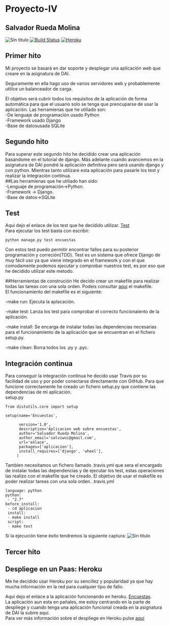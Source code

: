# Proyecto-IV
## Salvador Rueda Molina
![Sin titulo](https://travis-ci.org/srmf9/Proyecto-IV.svg?branch=master) [![Build Status](https://snap-ci.com/srmf9/Proyecto-IV/branch/master/build_image)](https://snap-ci.com/srmf9/Proyecto-IV/branch/master) [![Heroku](https://www.herokucdn.com/deploy/button.png)](http://encuesta.herokuapp.com/)   
## Primer hito
Mi proyecto se basará en dar soporte y desplegar  una aplicación web que creare en la asignatura de DAI.

Seguramente en ella hago uso de varios servidores web y probablemente  utilice un balanceador de carga.

El objetivo será cubrir todos los requisitos de la aplicación de forma automática para que el usuario solo se tenga que preocuparse de usar la aplicación.
Las herramienas que he utiliado son:     
-De lenguaje de programación usado Python    
-Framework usado Django  
-Base de datosusada SQLite  

## Segundo hito  
 Para superar este segundo hito he decidido crear una aplicación basandome en el tutorial de django. Más adelante cuando avancemos en la asignatura de DAI pondré la aplicación definitiva pero será usando django y con python. Mientras tanto utilizare esta aplicación para pasarle los test y realizar la integración continua.  
##Las herramienas que he utiliado han sido:  
-Lenguaje de programación->Python.  
-Framework -> Django.  
-Base de datos->SQLite

## Test 
Aqui dejo el enlace de los test que he decidido utilizar. [Test](aplicacion/encuestas/test.py)  
Para ejecutar los test basta con escribir:   
~~~
python manage.py test encuestas 
~~~
Con estos test puedo permitir encontrar fallos para su posterior programación y correción(TDD).
Test es un sistema que ofrece Django de muy fácil uso ya que viene integrado en el framework y con el que comodamente podemos ejecutar y comprobar nuestros test, es por eso que he decidido utilizar este metodo. 

##Herramientas de construción
He decido crear un makefile para realizar todas las tareas con una sola orden. Podeis consultar [aqui](aplicacion/encuestas/Makefile) el makefile.  
El funcionamiento del makefile es el siguiente:  
  
-make run: Ejecuta la aplacación.  

-make test: Lanza los test para comprobar el correcto funcionaiento de la aplicación.  

-make install: Se encarga de instalar todas las dependencias necesarias para el funcionamiento de la aplicación que se encuentran en el fichero setup.py.   

-make clean: Borra todos los .py y .pyc.
## Integración continua
Para conseguir la integración continua he decido usar Travis por su facilidad de uso y por poder conectarse directamente con GitHub.
Para que funcione correctamente he creado un fichero setup.py que contiene las dependencias de mi aplicación.  
setup.py 
~~~ 
from distutils.core import setup

setup(name='Encuestas',

      version='1.0',
      description='Aplicacion web sobre encuestas',
      author='Salvador Rueda Molina',
      author_email='salviwui@gmail.com',
      url='enlace',
      packages=['aplicacion'],
      install_requires=['django', 'wheel'],
     )
~~~

Tambíen necesitamos un fichero llamado .travis.yml que sera el encargado de instalar todas las dependencias y de ejecutar  los test, estas operaciones las realizo con el makefile que he creado. El objetivo de usar el makefile es poder realizar tareas con una sola orden. 
.travis.yml  
~~~
language: python
python:
 - "2.7"
before_install:
 - cd aplicacion
 install:
 - make install
 script:
 - make test
~~~

Si la ejecución tiene éxito tendremos la siguiente captura:
![Sin titulo](http://i1028.photobucket.com/albums/y349/Salva_Rueda/Eje8_zps3sfezoti.png)  

## Tercer hito  
## Despliege en un Paas: Heroku  

Me he decidido usar Heroku por su sencillez y popularidad ya que hay mucha información en la red para cualquier tipo de fallo.

Aqui dejo el enlace a la aplicación funcionando en heroku. [Encuestas](http://encuesta.herokuapp.com/).  
La aplicación aun esta en pañales, me estoy centrando en la parte de despliege y  cuando tenga una aplicación funcional creada en la asignatura de DAI la subire aquí.  
Para ver más información sobre el despliege en Heroku pulse [aqui](https://github.com/srmf9/Proyecto-IV/blob/master/documentos/despliege.md)